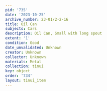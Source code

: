```yaml
---
pid: '735'
date: '2023-10-25'
archive_number: 23-01/2-2-16
title: Oil Can
subjects: Cars
description: Oil Can, Small with long spout
extent: '1'
condition: Good
date_unvalidated: Unknown
creator: Unknown
collector: Unknown
materials: Metal
collection: tinui
key: object
order: '734'
layout: tinui_item
---
```

